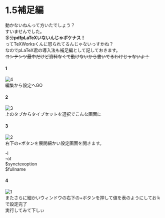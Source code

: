 # 1.5補足編
動かないねんって方いたでしょう？  
すいませんでした。  
多分**pdfpLaTeXいないんじゃボケナス！**  
ってTeXWorksくんに怒られてるんじゃないっすかね？  
なのでpLaTeX君の導入法も補足編として記しておきます。  
~~コンテンツ最中だけど資料なくて動けないから書いてるわけじゃないよ！~~
#### 1
![4](https://user-images.githubusercontent.com/39478218/71419013-c4701200-26b0-11ea-9c3d-1be46fa2ba3b.png)  
編集から設定へGO
#### 2
![3](https://user-images.githubusercontent.com/39478218/71419009-c20db800-26b0-11ea-8d07-28f930ce96ce.png)  
上のタブからタイプセットを選択でこんな画面に
#### 3
![2](https://user-images.githubusercontent.com/39478218/71419004-c043f480-26b0-11ea-8ace-9eb2a1e84b9f.png)  
右下の+ボタンを展開細かい設定画面を開きます。

-l  
-ot  
$synctexoption  
$fullname  

#### 4
![1](https://user-images.githubusercontent.com/39478218/71418999-bde19a80-26b0-11ea-95b6-be48e9979a44.png)  
またさらに細かいウィンドウの右下の+ボタンを押して値を表のようにしておｋで設定完了  
実行してみて下しぃ  

